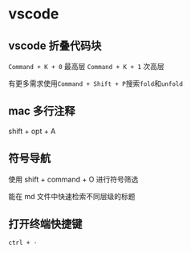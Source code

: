 # vscode

## vscode 折叠代码块

`Command + K + 0` 最高层
`Command + K + 1` 次高层

有更多需求使用`Command + Shift + P`搜索`fold`和`unfold`

## mac 多行注释

shift + opt + A

## 符号导航

使用 shift + command + O 进行符号筛选

能在 md 文件中快速检索不同层级的标题

## 打开终端快捷键

`ctrl + ·`
